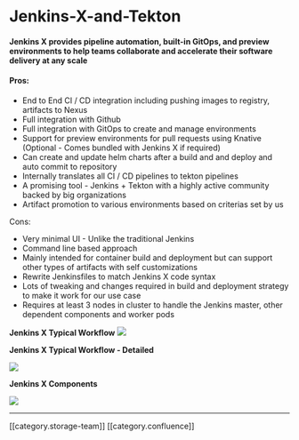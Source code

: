 # Jenkins-X-and-Tekton

#### Jenkins X provides pipeline automation, built-in GitOps, and preview environments to help teams collaborate and accelerate their software delivery at any scale

#### Pros:

* End to End CI / CD integration including pushing images to registry, artifacts to Nexus
* Full integration with Github
* Full integration with GitOps to create and manage environments
* Support for preview environments for pull requests using Knative (Optional - Comes bundled with Jenkins X if required)
* Can create and update helm charts after a build and and deploy and auto commit to repository
* Internally translates all CI / CD pipelines to tekton pipelines
* A promising tool - Jenkins + Tekton with a highly active community backed by big organizations
* Artifact promotion to various environments based on criterias set by us

Cons:

* Very minimal UI - Unlike the traditional Jenkins
* Command line based approach
* Mainly intended for container build and deployment but can support other types of artifacts with self customizations
* Rewrite Jenkinsfiles to match Jenkins X code syntax
* Lots of tweaking and changes required in build and deployment strategy to make it work for our use case
* Requires at least 3 nodes in cluster to handle the Jenkins master, other dependent components and worker pods

**Jenkins X Typical Workflow** ![](../../../../DevOpsFull/devops-kn-hw2/images/storage)

**Jenkins X Typical Workflow - Detailed**

![](../../../../DevOpsFull/devops-kn-hw2/images/storage)

**Jenkins X Components**

![](../../../../DevOpsFull/devops-kn-hw2/images/storage)

***

\[\[category.storage-team]] \[\[category.confluence]]
